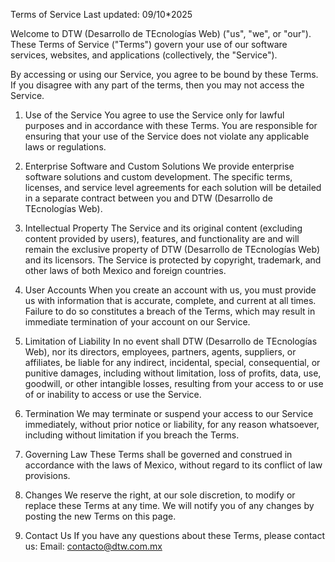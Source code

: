 Terms of Service
Last updated: 09/10*2025

Welcome to DTW (Desarrollo de TEcnologías Web) ("us", "we", or "our"). These Terms of Service ("Terms") govern your use of our software services, websites, and applications (collectively, the "Service").

By accessing or using our Service, you agree to be bound by these Terms. If you disagree with any part of the terms, then you may not access the Service.

1. Use of the Service
You agree to use the Service only for lawful purposes and in accordance with these Terms. You are responsible for ensuring that your use of the Service does not violate any applicable laws or regulations.

2. Enterprise Software and Custom Solutions
We provide enterprise software solutions and custom development. The specific terms, licenses, and service level agreements for each solution will be detailed in a separate contract between you and DTW (Desarrollo de TEcnologías Web).

3. Intellectual Property
The Service and its original content (excluding content provided by users), features, and functionality are and will remain the exclusive property of DTW (Desarrollo de TEcnologías Web) and its licensors. The Service is protected by copyright, trademark, and other laws of both Mexico and foreign countries.

4. User Accounts
When you create an account with us, you must provide us with information that is accurate, complete, and current at all times. Failure to do so constitutes a breach of the Terms, which may result in immediate termination of your account on our Service.

5. Limitation of Liability
In no event shall DTW (Desarrollo de TEcnologías Web), nor its directors, employees, partners, agents, suppliers, or affiliates, be liable for any indirect, incidental, special, consequential, or punitive damages, including without limitation, loss of profits, data, use, goodwill, or other intangible losses, resulting from your access to or use of or inability to access or use the Service.

6. Termination
We may terminate or suspend your access to our Service immediately, without prior notice or liability, for any reason whatsoever, including without limitation if you breach the Terms.

7. Governing Law
These Terms shall be governed and construed in accordance with the laws of Mexico, without regard to its conflict of law provisions.

8. Changes
We reserve the right, at our sole discretion, to modify or replace these Terms at any time. We will notify you of any changes by posting the new Terms on this page.

9. Contact Us
If you have any questions about these Terms, please contact us:
Email: contacto@dtw.com.mx